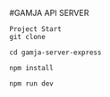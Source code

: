 #GAMJA API SERVER

```
Project Start
git clone

cd gamja-server-express

npm install

npm run dev

```
